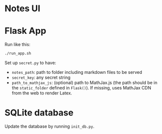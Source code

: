 # Notes UI


# Flask App

Run like this: 

```bash
./run_app.sh
```

Set up `secret.py` to have: 

- `notes_path`: path to folder including markdown files to be served
- `secret_key`: any secret string 
- `path_to_mathjax_js`: (optional) path to MathJax.js (the path should be in the `static_folder` defined in `Flask()`). If missing, uses MathJax CDN from the web to render Latex.

# SQLite database

Update the database by running `init_db.py`.